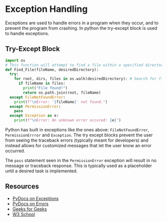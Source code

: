 # Exception Handling

Exceptions are used to handle errors in a program when they occur, and to prevent the program from crashing. In python the try-except block is used to handle exceptions.

## Try-Except Block

```py
import os
# This function will attempt to find a file within a specified directory and subdirectories. Then it will return the absolute path of that file.
def Find_File(fileName, desiredDirectory):
  try:
    for root, dirs, files in os.walk(desiredDirectory): # Search for file
      if fileName in files:
        print("File found!")
        return os.path.join(root, fileName)
  except FileNotFoundError:
    print(f"\nError: '{fileName}' not found.")
  except PermissionError:
    pass
  except Exception as e:
    print(f"\nError: An unknown error occured: {e}")

```

Python has built in exceptions like the ones above: `FileNotFoundError`, `PermissionErrror` and `Exception`. The try except blocks prevent the user from seeing the traceback errors (typically meant for developers) and instead allows for customized messages that let the user know an error occurred.

The `pass` statement seen in the `PermissionError` exception will result in no message or traceback response. This is typically used as a placeholder until a desired task is implemented.

## Resources

- [PyDocs on Exceptions](https://docs.python.org/3/library/exceptions.html)
- [PyDocs on Errors](https://docs.python.org/3/tutorial/errors.html)
- [Geeks for Geeks](https://www.geeksforgeeks.org/python-exception-handling/)
- [W3 School](https://www.w3schools.com/python/python_try_except.asp)
